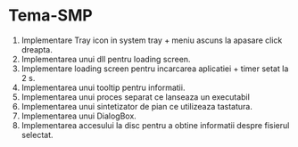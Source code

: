# Tema-SMP


1. Implementare Tray icon in system tray + meniu ascuns la apasare click dreapta.
2. Implementarea unui dll pentru loading screen.
3. Implementare loading screen pentru incarcarea aplicatiei + timer setat la 2 s.
4. Implementarea unui tooltip pentru informatii.
5. Implementarea unui proces separat ce lanseaza un executabil
6. Implementarea unui sintetizator de pian ce utilizeaza tastatura.
7. Implementarea unui DialogBox.
8. Implementarea accesului la disc pentru a obtine informatii despre fisierul selectat.

